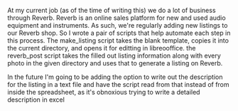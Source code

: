 At my current job (as of the time of writing this) we do
a lot of business through Reverb. Reverb is an online
sales platform for new and used audio equipment and
instruments. As such, we're regularly adding new listings
to our Reverb shop. So I wrote a pair of scripts that
help automate each step in this process. The make_listing
script takes the blank template, copies it into the
current directory, and opens it for editting in
libreooffice. the reverb_post script takes the filled out
listing information along with every photo in the given
directory and uses that to generate a listing on Reverb.

In the future I'm going to be adding the option to write
out the description for the listing in a text file and
have the script read from that instead of from inside
the spreadsheet, as it's obnoxious trying to write a
detailed description in excel
